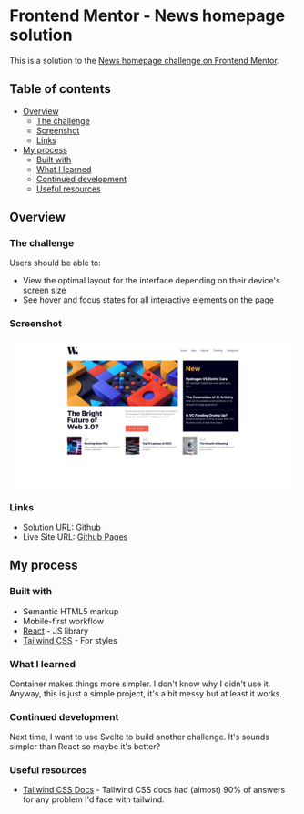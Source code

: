 # Frontend Mentor - News homepage solution

This is a solution to the [News homepage challenge on Frontend Mentor](https://www.frontendmentor.io/challenges/news-homepage-H6SWTa1MFl).

## Table of contents

- [Overview](#overview)
  - [The challenge](#the-challenge)
  - [Screenshot](#screenshot)
  - [Links](#links)
- [My process](#my-process)
  - [Built with](#built-with)
  - [What I learned](#what-i-learned)
  - [Continued development](#continued-development)
  - [Useful resources](#useful-resources)

## Overview

### The challenge

Users should be able to:

- View the optimal layout for the interface depending on their device's screen size
- See hover and focus states for all interactive elements on the page

### Screenshot

![Screenshot](./screenshot.png)

### Links

- Solution URL: [Github](https://github.com/Nipaaaa1/news-homepage/)
- Live Site URL: [Github Pages](https://nipaaaa1.github.io/news-homepage/)

## My process

### Built with

- Semantic HTML5 markup
- Mobile-first workflow
- [React](https://reactjs.org/) - JS library
- [Tailwind CSS](https://tailwindcss.com/) - For styles


### What I learned

Container makes things more simpler. I don't know why I didn't use it. Anyway, this is just a simple project, it's a bit messy but at least it works.

### Continued development

Next time, I want to use Svelte to build another challenge. It's sounds simpler than React so maybe it's better?

### Useful resources

- [Tailwind CSS Docs](https://tailwindcss.com/docs) - Tailwind CSS docs had (almost) 90% of answers for any problem I'd face with tailwind.
